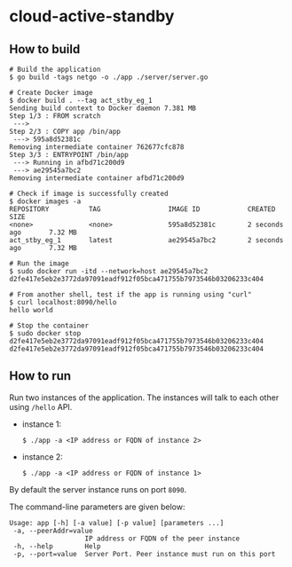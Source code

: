 # cloud-active-standby

## How to build

```
# Build the application
$ go build -tags netgo -o ./app ./server/server.go

# Create Docker image
$ docker build . --tag act_stby_eg_1
Sending build context to Docker daemon 7.381 MB
Step 1/3 : FROM scratch
 --->
Step 2/3 : COPY app /bin/app
 ---> 595a8d52381c
Removing intermediate container 762677cfc878
Step 3/3 : ENTRYPOINT /bin/app
 ---> Running in afbd71c200d9
 ---> ae29545a7bc2
Removing intermediate container afbd71c200d9

# Check if image is successfully created
$ docker images -a
REPOSITORY          TAG                 IMAGE ID            CREATED             SIZE
<none>              <none>              595a8d52381c        2 seconds ago       7.32 MB
act_stby_eg_1       latest              ae29545a7bc2        2 seconds ago       7.32 MB

# Run the image
$ sudo docker run -itd --network=host ae29545a7bc2
d2fe417e5eb2e3772da97091eadf912f05bca471755b7973546b03206233c404

# From another shell, test if the app is running using "curl"
$ curl localhost:8090/hello
hello world

# Stop the container
$ sudo docker stop d2fe417e5eb2e3772da97091eadf912f05bca471755b7973546b03206233c404
d2fe417e5eb2e3772da97091eadf912f05bca471755b7973546b03206233c404
```

## How to run

Run two instances of the application. The instances will talk to each other using `/hello` API.

- instance 1:

  `$ ./app -a <IP address or FQDN of instance 2>`

- instance 2:

  `$ ./app -a <IP address or FQDN of instance 1>`

By default the server instance runs on port `8090`.

The command-line parameters are given below:

```
Usage: app [-h] [-a value] [-p value] [parameters ...]
 -a, --peerAddr=value
                   IP address or FQDN of the peer instance
 -h, --help        Help
 -p, --port=value  Server Port. Peer instance must run on this port
```

